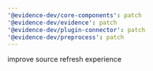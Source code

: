 ```yaml
---
'@evidence-dev/core-components': patch
'@evidence-dev/evidence': patch
'@evidence-dev/plugin-connector': patch
'@evidence-dev/preprocess': patch
---
```


improve source refresh experience
